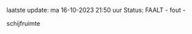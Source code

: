 laatste update: 
ma 16-10-2023 21:50   uur 
Status: FAALT - fout - 
<div class="service R">schijfruimte</div>